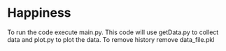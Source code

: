 # Happiness

To run the code execute main.py. This code will use getData.py to collect data and plot.py to plot the data.
To remove history remove data_file.pkl
